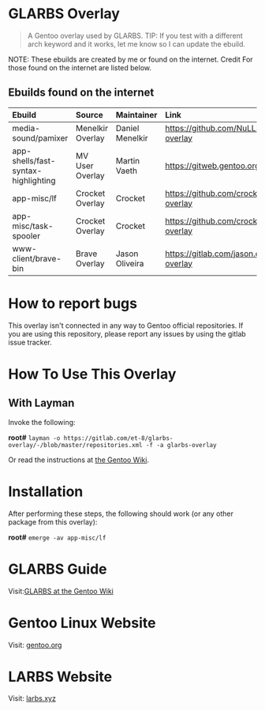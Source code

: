 # GLARBS Overlay

> A Gentoo overlay used by GLARBS.
TIP: If you test with a different arch keyword and it works, let me know so I can update the ebuild.

NOTE: These ebuilds are created by me or found on the internet. Credit For those found on the internet are listed below.

## Ebuilds found on the internet

| Ebuild                              | Source           | Maintainer      | Link                                            |
| :---------------------------------- | :--------------- | :-------------- | :---------------------------------------------- |
| media-sound/pamixer                 | Menelkir Overlay | Daniel Menelkir | https://github.com/NuLL3rr0r/gentoo-overlay     |
| app-shells/fast-syntax-highlighting | MV User Overlay  | Martin Vaeth    | https://gitweb.gentoo.org/user/mv.git/          |
| app-misc/lf                         | Crocket Overlay  | Crocket         | https://github.com/crocket/crocket-overlay      |
| app-misc/task-spooler               | Crocket Overlay  | Crocket         | https://github.com/crocket/crocket-overlay      |
| www-client/brave-bin                | Brave Overlay    | Jason Oliveira  | https://gitlab.com/jason.oliveira/brave-overlay |


# How to report bugs

This overlay isn't connected in any way to Gentoo official repositories.
If you are using this repository, please report any issues by using the gitlab issue tracker.

# How To Use This Overlay
## With Layman
Invoke the following:

**root#** `layman -o https://gitlab.com/et-8/glarbs-overlay/-/blob/master/repositories.xml -f -a glarbs-overlay`

Or read the instructions at [the Gentoo Wiki](http://wiki.gentoo.org/wiki/Layman#Adding_custom_repositories).

# Installation
After performing these steps, the following should work (or any other package from this overlay):

**root#** `emerge -av app-misc/lf`

# GLARBS Guide
Visit:[GLARBS at the Gentoo Wiki](https://wiki.gentoo.org/wiki/User:Et-8/GLARBS)

# Gentoo Linux Website
Visit: [gentoo.org](https://gentoo.org)

# LARBS Website
Visit: [larbs.xyz](https://larbs.xyz)
